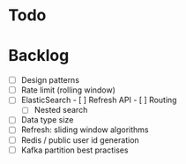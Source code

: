 # Todo
# Backlog
- [ ] Design patterns
- [ ] Rate limit (rolling window)
- [ ] ElasticSearch 
		- [ ] Refresh API
		- [ ] Routing
	- [ ] Nested search
- [ ] Data type size
- [ ] Refresh: sliding window algorithms
- [ ] Redis / public user id generation
- [ ] Kafka partition best practises